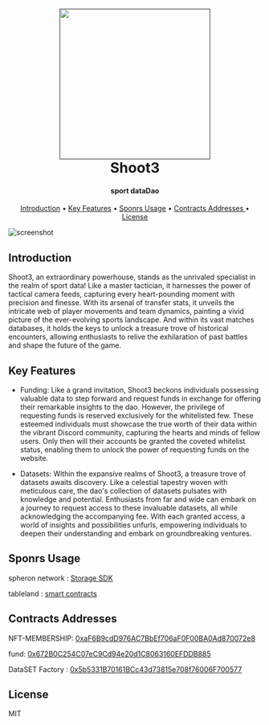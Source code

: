 
  
<h1 align="center">
  <br>
  <a href=""><img src="https://blogger.googleusercontent.com/img/b/R29vZ2xl/AVvXsEiCC6xwO2ZLfk3UW_lSzP8ajFqU4TNA9k71pKgbLQ7toqa2UKbFf5QkzK75v3INLX7HwAdBE9tY99nz0_li2kqnjr-kjh6G1U8MWOSeY4Ud8JmUPJr1yvrtTtazDbS2rcH1vUecka0vYCVIPpT39XPAaO4gcl_B3gsYNswJ9tb_ZvlMU_4NSWsrCxHr/s1280/Slide1.PNG" width="300"></a>
  <br>
  Shoot3
  <br>
</h1>

<h4 align="center">sport dataDao</h4>

<p align="center">
  <a href="#Introduction">Introduction</a> •
  <a href="#key-features">Key Features</a> •
  <a href="#Sponrs-usage">Sponrs Usage</a> •
  <a href="#contracts-addresses ">Contracts Addresses </a> •
  <a href="#license">License</a>
</p>

![screenshot](https://blogger.googleusercontent.com/img/b/R29vZ2xl/AVvXsEjqfG7S-hxwJeNwnmP1iCimMv3uY4VuoNfqwmlFiwhPkVZD2cXLhVcfsVJBWPOnjvh8kAXFKFV3mfEfEJiGhgpfcoajaoUg1Fjf2p6YCFe5tjX-sWZd78dSm-bAjpb43GA7i66uTTXel3GKzl3tOSAgjoG-CgEEj7jtcqSQj-O2d671fabTpnhZc5IW/s1000/Untitled-1.png)

## Introduction 

Shoot3, an extraordinary powerhouse, stands as the unrivaled specialist in the realm of sport data! Like a master tactician, it harnesses the power of tactical camera feeds, capturing every heart-pounding moment with precision and finesse. With its arsenal of transfer stats, it unveils the intricate web of player movements and team dynamics, painting a vivid picture of the ever-evolving sports landscape. And within its vast matches databases, it holds the keys to unlock a treasure trove of historical encounters, allowing enthusiasts to relive the exhilaration of past battles and shape the future of the game.

## Key Features

- Funding: Like a grand invitation, Shoot3 beckons individuals possessing valuable data to step forward and request funds in exchange for offering their remarkable insights to the dao. However, the privilege of requesting funds is reserved exclusively for the whitelisted few. These esteemed individuals must showcase the true worth of their data within the vibrant Discord community, capturing the hearts and minds of fellow users. Only then will their accounts be granted the coveted whitelist status, enabling them to unlock the power of requesting funds on the website.

- Datasets: Within the expansive realms of Shoot3, a treasure trove of datasets awaits discovery. Like a celestial tapestry woven with meticulous care, the dao's collection of datasets pulsates with knowledge and potential. Enthusiasts from far and wide can embark on a journey to request access to these invaluable datasets, all while acknowledging the accompanying fee. With each granted access, a world of insights and possibilities unfurls, empowering individuals to deepen their understanding and embark on groundbreaking ventures.


## Sponrs Usage

spheron network :  [Storage SDK](https://github.com/malawadd/shoot3/blob/main/utils/ipfs.js)

tableland  :  [smart contracts](https://github.com/malawadd/shoot3/blob/main/fevm-hardhat-kit-main/contracts/shoot3/Shoot3membership.sol)


##  Contracts Addresses 
NFT-MEMBERSHIP: [0xaF6B9cdD976AC7BbEf706aF0F00BA0Ad870072e8](https://hyperspace.filfox.info/en/address/0xaF6B9cdD976AC7BbEf706aF0F00BA0Ad870072e8)

fund: [0x672B0C254C07eC9Cd94e20d1C8063160EFDDB885](https://hyperspace.filfox.info/en/address/0x672B0C254C07eC9Cd94e20d1C8063160EFDDB885)

DataSET Factory : [0x5b5331B70161BCc43d73815e708f76006F700577](https://hyperspace.filfox.info/en/address/0x5b5331B70161BCc43d73815e708f76006F700577)


## License

MIT
